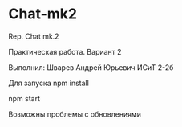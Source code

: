 # Chat-mk2
Rep. Chat mk.2

Практическая работа. Вариант 2

Выполнил: Шварев Андрей Юрьевич ИСиТ 2-2б

 Для запуска
  npm install
  
  npm start
  
  Возможны проблемы с обновлениями
